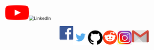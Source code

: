<a href="https://www.youtube.com/channel/UC5TCo8gN5fILJ2sojGcOpxA"><img src="youtube_social_icon_red.png" alt="YouTube" align="left" height="48" width="78" > 
\
\
<a href="http://linkedin.com/in/analupadhyay1998"><img src="Linkedin-Logo-2003–2011.png" alt="LinkedIn" align="left" height="55" width="100" ></a>    
\
<a href="https://www.facebook.com/InnovationbyAnalupadhyay/"><img src="584ac2d03ac3a570f94a666d.png" alt="Facebook" align="left" height="45" width="45" ></a> 

<a href="https://twitter.com/InnovationInyou"><img src="580b57fcd9996e24bc43c53e.png" alt="Twitter" align="left" height="48" width="48" ></a>

<a href="https://github.com/InnovationInyou"><img src="25231.png" alt="github" align="left" height="48" width="48" ></a> 

<a href="https://www.reddit.com/u/Creativeinsaan/?utm_source=share&utm_medium=ios_app&utm_name=iossmf"><img src="iDdntscPf-nfWKqzHRGFmhVxZm4hZgaKe5oyFws-yzA.png" alt="reddit" align="left" height="48" width="48" ></a>

<a href="https://instagram.com/innovationin_you?igshid=1fkp8yasn425p"><img src="7172161b580470deb78078669236d2c1.jpg" alt="Instagram" align="left" height="48" width="48" ></a>

<a href="mailto:innovationinyou06@gmail.com"><img src="5847fafdcef1014c0b5e48ce.png" alt="Instagram" align="left" height="40" width="55" ></a> 
